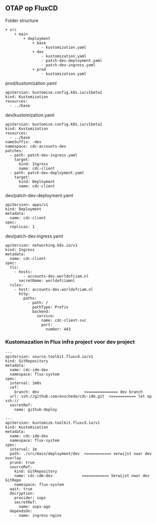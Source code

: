## OTAP op FluxCD

Folder structure

	+ src
		+ main
			+ deployment
				+ base
					- kustomization.yaml
				+ dev
					- kustomization.yaml
					- patch-dev-deployment.yaml
					- patch-dev-ingress.yaml
				+ prod
					- kustomization.yaml

prod/kustomization.yaml

	apiVersion: kustomize.config.k8s.io/v1beta1  
	kind: Kustomization  
	resources:  
	  - ../base

dev/kustomization.yaml

	apiVersion: kustomize.config.k8s.io/v1beta1  
	kind: Kustomization  
	resources:  
	  - ../base  
	nameSuffix: -dev  
	namespace: cdc-accounts-dev  
	patches:  
	  - path: patch-dev-ingress.yaml  
	    target:  
	      kind: Ingress  
	      name: cdc-client  
	  - path: patch-dev-deployment.yaml  
	    target:  
	      kind: Deployment  
	      name: cdc-client

dev/patch-dev-deployment.yaml

	apiVersion: apps/v1  
	kind: Deployment  
	metadata:  
	  name: cdc-client  
	spec:  
	  replicas: 1


dev/patch-dev.ingress.yaml

	apiVersion: networking.k8s.io/v1  
	kind: Ingress  
	metadata:  
	  name: cdc-client  
	spec:  
	  tls:  
	    - hosts:  
	        - accounts-dev.worldofciam.nl  
	      secretName: worldofciamnl  
	  rules:  
	    - host: accounts-dev.worldofciam.nl  
	      http:  
	        paths:  
	          - path: /  
	            pathType: Prefix  
	            backend:  
	              service:  
	                name: cdc-client-svc  
	                port:  
	                  number: 443

### Kustomazation in Flux infra project voor dev project

	---  
	apiVersion: source.toolkit.fluxcd.io/v1  
	kind: GitRepository  
	metadata:  
	  name: cdc-idm-dev  
	  namespace: flux-system  
	spec:  
	  interval: 1m0s  
	  ref:  
	    branch: dev                    <============== dev branch
	  url: ssh://github.com/enschede/cdc-idm.git  <=========== let op ssh://
	  secretRef:  
	    name: github-deploy
	    
	---  
	apiVersion: kustomize.toolkit.fluxcd.io/v1  
	kind: Kustomization  
	metadata:  
	  name: cdc-idm-dev  
	  namespace: flux-system  
	spec:  
	  interval: 1m  
	  path: ./src/main/deployment/dev  <=========== verwijst naar dev overlay
	  prune: true  
	  sourceRef:  
	    kind: GitRepository  
	    name: cdc-idm-dev             <=========== Verwijst naar dev GitRepo
	    namespace: flux-system  
	  wait: true  
	  decryption:  
	    provider: sops  
	    secretRef:  
	      name: sops-age  
	  dependsOn:  
	    - name: ingress-nginx

